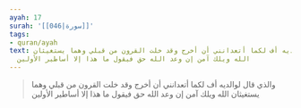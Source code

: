 ```yaml
---
ayah: 17
surah: '[[046|سورة]]'
tags:
- quran/ayah
text: والذي قال لوالديه أف لكما أتعدانني أن أخرج وقد خلت القرون من قبلي وهما يستغيثان
  الله ويلك آمن إن وعد الله حق فيقول ما هذا إلا أساطير الأولين
---
```

> والذي قال لوالديه أف لكما أتعدانني أن أخرج وقد خلت القرون من قبلي وهما يستغيثان الله ويلك آمن إن وعد الله حق فيقول ما هذا إلا أساطير الأولين
